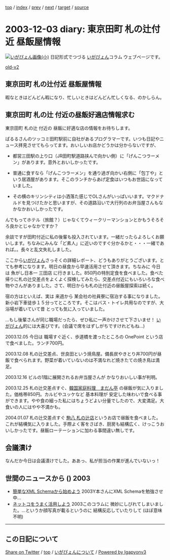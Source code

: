 [top](../index.html) 
 / [index](index.html) 
 / [prev](ig031202.html) 
 / [next](ig031204.html) 
 / [target](https://igapyon.github.io/diary/2003/ig031203.html) 
 / [source](https://github.com/igapyon/diary/blob/master/2003/ig031203.src.md) 

2003-12-03 diary: 東京田町 札の辻付近 昼飯屋情報
=====================================================================================================
[![いがぴょん画像(小)](https://igapyon.github.io/diary/images/iga200306s.jpg "いがぴょん")](https://igapyon.github.io/diary/memo/memoigapyon.html) 日記形式でつづる [いがぴょん](https://igapyon.github.io/diary/memo/memoigapyon.html)コラム ウェブページです。

[old-v2](ig031203-orig.html)

## 東京田町 札の辻付近 昼飯屋情報

暇なときはどんどん暇になり、忙しいときはどんどん忙しくなる、のかしらん。


## 東京田町 札の辻 付近の昼飯好適店情報求む

東京田町 札の辻 付近の 昼飯に好適な店の情報をお待ちします。

ぱるるさんのツッコミ田町駅前に自社があるプログラマーです。いつも日記やニュース拝見させてもらってます。おいしいお店かどうかは分からないですが、

* 都営三田駅の上り口（JR田町駅道路挟んで向かい側）に「げんこつラーメン」があります。意外とおいしかったです。
  
* 普通に食すなら「げんこつラーメン」を通り過ぎ向かい右側に「包丁や」という居酒屋があります。そこのランチからあげ定食はいつもお世話になっていました。
  
* その横のキリンシティは小洒落た感じでOLさんがいっぱいいます。マクドナルドを見つけたかと思いますが、その道路沿いで大行列のお弁当屋さんもなかなかおいしかったです。

んでもってホテル（旅館？）じゃなくてウィークリーマンションとかもうそろそろ良かとじゃなかですか？

余談ですが田町付近に私の後輩も投入されています。一緒だったらよろしくお願いします。ちなみにみんな「ど素人」に近いのですぐ分かるかと・・・一緒であれば。。長々と乱文失礼しました。

ここから[いがぴょん](http://www.igapyon.jp/igapyon/diary/memo/memoigapyon.html)さっそくの詳細レポート、どうもありがとうございます。とても参考になります。明日の昼食から早速活用させて頂きます。ちなみに 今日は 魚がし日本一 三田店 に行きました。850円の特別定食を食べました。食べた帰りに札の辻交差点をよくよく探検してみたら、交差点付近にもいろいろな食べ物やさんがありました。さて、明日からも札の辻付近の昼飯屋探索は続く。

宿の方はといえば、実は 来週から 某会社の社員寮に宿泊する事になりました。新小岩下車徒歩１５分ってところです。そこはバス・トイレ共用なのですが、大浴場が着いていて昔 とっても気に入っていました。

…もし後輩さんが同じ職場だったら、ぜひ私に一声かけさせて下さいませ！ [いがぴょん](http://www.igapyon.jp/igapyon/diary/memo/memoigapyon.html)的には大喜びです。(会議で席をはずしがちですけれどもね…)

2003.12.05 今日は 職場すぐ近く、歩道橋を渡ったところの OnePoint という店で食べました。ランチ700円。

2003.12.08 札の辻交差点、世良田という焼鳥屋。備長炭やきとり丼700円が昼飯で食べられます。野菜が着いていないのは不満なれど焼きたての焼き鳥は満足。

2003.12.16 ビルの1階に展開されるお弁当屋さんが かなりおいしい事が判明。

2003.12.25 札の辻交差点すぐ、[韓国家庭料理　まだん亭](http://gourmet.yahoo.co.jp/bin/setnkurl?restno=K0000051533&localno=07&areano=130012) の昼飯が気に入りました。価格帯850円。カルビやユッケなど 基本料理が 安定した味わいで食べる事ができます。やや食の細った私にはちょうどよい分量でしたので、大変満足。大食いの人にはやや不満かも。

2004.01.07 札の辻交差点すぐ [駒八 札の辻店](http://r.gnavi.co.jp/g793800/)というお店で昼飯を食べました。これが結構気に入りました。手際よく客をさばき、厨房も結構広く、けっこうおいしかったです。昼飯ローテーションに加わる事間違い無しです。

## 会議漬け

なんだか今日は会議漬けでした。ああっ、私が担当の作業が進んでいないっ！

## 世間のニュースから () 2003

* [簡単なXML Schemaから始めよう](http://www.atmarkit.co.jp/fxml/rensai2/schema01/schema01.html)  2003Y本さんにXML Schemaを勉強させ中…
* [ネットコをうまく活用しよう](http://jibun.atmarkit.co.jp/ljibun01/column/kayama05/kayama01.html)  2003このコラムに 微妙にしびれてしまいました。…というか顔写真が載るというのに 結構反応していたりして (ほぼ意味不明)


----------------------------------------------------------------------------------------------------

## この日記について

[Share on Twitter](https://twitter.com/intent/tweet?hashtags=igapyon%2Cdiary%2C%E3%81%84%E3%81%8C%E3%81%B4%E3%82%87%E3%82%93&text=%E6%9D%B1%E4%BA%AC%E7%94%B0%E7%94%BA+%E6%9C%AD%E3%81%AE%E8%BE%BB%E4%BB%98%E8%BF%91+%E6%98%BC%E9%A3%AF%E5%B1%8B%E6%83%85%E5%A0%B1&url=https%3A%2F%2Figapyon.github.io%2Fdiary%2F2003%2Fig031203.html) / [top](../index.html) / [いがぴょんについて](https://igapyon.github.io/diary/memo/memoigapyon.html) / [Powered by Igapyonv3](https://github.com/igapyon/igapyonv3)
